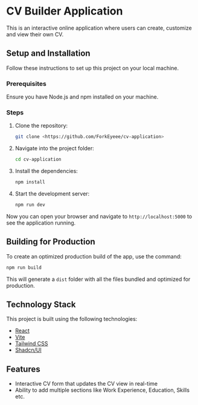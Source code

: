 # CV Builder Application

This is an interactive online application where users can create, customize and view their own CV.

## Setup and Installation

Follow these instructions to set up this project on your local machine.

### Prerequisites

Ensure you have Node.js and npm installed on your machine.

### Steps

1. Clone the repository:

   ```bash
   git clone <https://github.com/ForkEyeee/cv-application>
   ```

2. Navigate into the project folder:

   ```bash
   cd cv-application
   ```

3. Install the dependencies:

   ```bash
   npm install
   ```

4. Start the development server:

   ```bash
   npm run dev
   ```

Now you can open your browser and navigate to `http://localhost:5000` to see the application running.

## Building for Production

To create an optimized production build of the app, use the command:

```bash
npm run build
```

This will generate a `dist` folder with all the files bundled and optimized for production.

## Technology Stack

This project is built using the following technologies:

- [React](https://reactjs.org/)
- [Vite](https://vitejs.dev/)
- [Tailwind CSS](https://tailwindcss.com/)
- [Shadcn/UI](https://ui.shadcn.com/)

## Features

- Interactive CV form that updates the CV view in real-time
- Ability to add multiple sections like Work Experience, Education, Skills etc.
